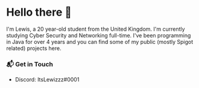 # Hello there 👋

I'm Lewis, a 20 year-old student from the United Kingdom. I'm currently studying Cyber Security and Networking full-time. I've been programming in Java for over 4 years and you can find some of my public (mostly Spigot related) projects here.

### 📬 Get in Touch

- Discord: ItsLewizzz#0001
